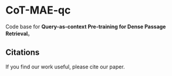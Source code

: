 # CoT-MAE-qc
Code base for **Query-as-context Pre-training for Dense Passage Retrieval**。

## Citations
If you find our work useful, please cite our paper.
